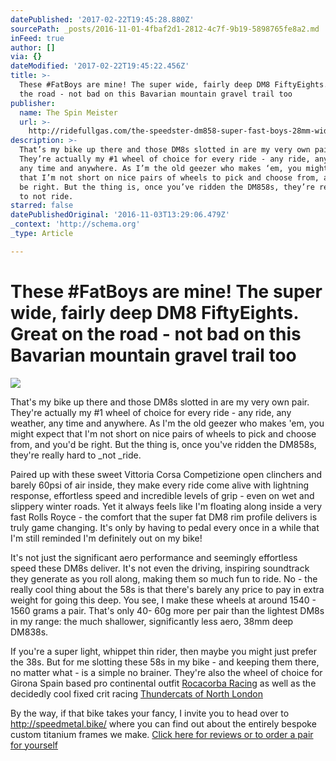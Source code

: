 ```yaml
---
datePublished: '2017-02-22T19:45:28.880Z'
sourcePath: _posts/2016-11-01-4fbaf2d1-2812-4c7f-9b19-5898765fe8a2.md
inFeed: true
author: []
via: {}
dateModified: '2017-02-22T19:45:22.456Z'
title: >-
  These #FatBoys are mine! The super wide, fairly deep DM8 FiftyEights. Great on
  the road - not bad on this Bavarian mountain gravel trail too
publisher:
  name: The Spin Meister
  url: >-
    http://ridefullgas.com/the-speedster-dm858-super-fast-boys-28mm-wide-58mm-deep-1565g-pair/
description: >-
  That’s my bike up there and those DM8s slotted in are my very own pair.
  They’re actually my #1 wheel of choice for every ride - any ride, any weather,
  any time and anywhere. As I’m the old geezer who makes ‘em, you might expect
  that I’m not short on nice pairs of wheels to pick and choose from, and you’d
  be right. But the thing is, once you’ve ridden the DM858s, they’re really hard
  to not ride.
starred: false
datePublishedOriginal: '2016-11-03T13:29:06.479Z'
_context: 'http://schema.org'
_type: Article

---
```

# These \#FatBoys are mine! The super wide, fairly deep DM8 FiftyEights. Great on the road - not bad on this Bavarian mountain gravel trail too
![](https://the-grid-user-content.s3-us-west-2.amazonaws.com/a09b1aaa-8e55-49b4-90e5-0f6e3a8095bd.jpg)

That's my bike up there and those DM8s slotted in are my very own pair. They're actually my \#1 wheel of choice for every ride - any ride, any weather, any time and anywhere. As I'm the old geezer who makes 'em, you might expect that I'm not short on nice pairs of wheels to pick and choose from, and you'd be right. But the thing is, once you've ridden the DM858s, they're really hard to _not _ride.

Paired up with these sweet Vittoria Corsa Competizione open clinchers and barely 60psi of air inside, they make every ride come alive with lightning response, effortless speed and incredible levels of grip - even on wet and slippery winter roads. Yet it always feels like I'm floating along inside a very fast Rolls Royce - the comfort that the super fat DM8 rim profile delivers is truly game changing. It's only by having to pedal every once in a while that I'm still reminded I'm definitely out on my bike!

It's not just the significant aero performance and seemingly effortless speed these DM8s deliver. It's not even the driving, inspiring soundtrack they generate as you roll along, making them so much fun to ride. No - the really cool thing about the 58s is that there's barely any price to pay in extra weight for going this deep. You see, I make these wheels at around 1540 - 1560 grams a pair. That's only 40- 60g more per pair than the lightest DM8s in my range: the much shallower, significantly less aero, 38mm deep DM838s.

If you're a super light, whippet thin rider, then maybe you might just prefer the 38s. But for me slotting these 58s in my bike - and keeping them there, no matter what - is a simple no brainer. They're also the wheel of choice for Girona Spain based pro continental outfit [Rocacorba Racing][0] as well as the decidedly cool fixed crit racing [Thundercats of North London][1]

By the way, if that bike takes your fancy, I invite you to head over to http://speedmetal.bike/ where you can find out about the entirely bespoke custom titanium frames we make.
[Click here for reviews or to order a pair for yourself][2]

[0]: https://www.instagram.com/rocacorbaracing/ "Rocacorba Racing on Instagram"
[1]: https://www.instagram.com/the_nltcbmbc/ "Thundercats on Instagram"
[2]: http://ridefullgas.com/the-speedster-dm858-super-fast-boys-28mm-wide-58mm-deep-1565g-pair/